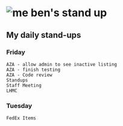 # ![me](https://avatars2.githubusercontent.com/u/5232044?s=50&v=4) ben's stand up

## My daily stand-ups
    
### Friday
    
    AZA - allow admin to see inactive listing
    AZA - finish testing
    AZA - Code review
    Standups
    Staff Meeting
    LHMC

### Tuesday

    FedEx Items

